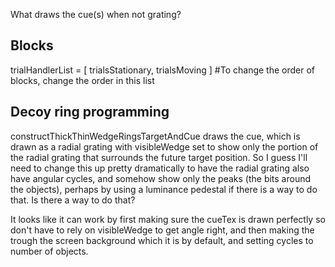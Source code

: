 What draws the cue(s) when not grating?

## Blocks

trialHandlerList = [ trialsStationary, trialsMoving ] #To change the order of blocks, change the order in this list

## Decoy ring programming

constructThickThinWedgeRingsTargetAndCue draws the cue, which is drawn as a radial grating with visibleWedge set to show only the portion of the radial grating that surrounds the future target position.
So I guess I'll need to change this up pretty dramatically to have the radial grating also have angular cycles, and somehow show only the peaks (the bits around the objects), perhaps by using a luminance pedestal if there is a way to do that. Is there a way to do that?

It looks like it can work by first making sure the cueTex is drawn perfectly so don't have to rely on visibleWedge to get angle right, and then making the trough the screen background which it is by default, and setting cycles to number of objects.


